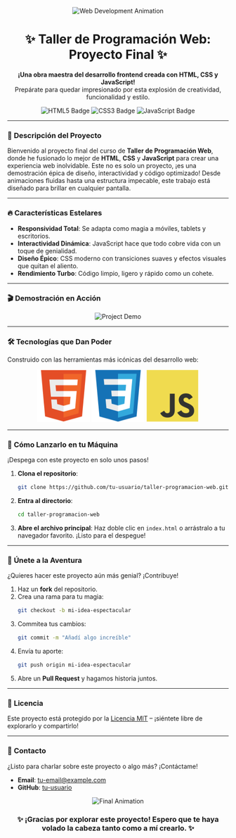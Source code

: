 <p align="center">
  <img src="https://media.giphy.com/media/l0ExvS69hw7qWWqas/giphy.gif" alt="Web Development Animation" width="350"/>
</p>

<h1 align="center">✨ Taller de Programación Web: Proyecto Final ✨</h1>

<p align="center">
  <strong>¡Una obra maestra del desarrollo frontend creada con HTML, CSS y JavaScript!</strong><br>
  Prepárate para quedar impresionado por esta explosión de creatividad, funcionalidad y estilo.
</p>

<p align="center">
  <img src="https://img.shields.io/badge/HTML5-E34F26?style=for-the-badge&logo=html5&logoColor=white" alt="HTML5 Badge"/>
  <img src="https://img.shields.io/badge/CSS3-1572B6?style=for-the-badge&logo=css3&logoColor=white" alt="CSS3 Badge"/>
  <img src="https://img.shields.io/badge/JavaScript-F7DF1E?style=for-the-badge&logo=javascript&logoColor=black" alt="JavaScript Badge"/>
</p>

---

### 🌌 **Descripción del Proyecto**

Bienvenido al proyecto final del curso de **Taller de Programación Web**, donde he fusionado lo mejor de **HTML**, **CSS** y **JavaScript** para crear una experiencia web inolvidable. Este no es solo un proyecto, ¡es una demostración épica de diseño, interactividad y código optimizado! Desde animaciones fluidas hasta una estructura impecable, este trabajo está diseñado para brillar en cualquier pantalla.

---

### 🔥 **Características Estelares**

- **Responsividad Total**: Se adapta como magia a móviles, tablets y escritorios.
- **Interactividad Dinámica**: JavaScript hace que todo cobre vida con un toque de genialidad.
- **Diseño Épico**: CSS moderno con transiciones suaves y efectos visuales que quitan el aliento.
- **Rendimiento Turbo**: Código limpio, ligero y rápido como un cohete.

---

### 🎬 **Demostración en Acción**

<p align="center">
  <img src="https://media.giphy.com/media/3o7TKz2b3wEwT5gX6M/giphy.gif" alt="Project Demo" width="600"/>
</p>

---

### 🛠️ **Tecnologías que Dan Poder**

Construido con las herramientas más icónicas del desarrollo web:

<p align="center">
  <img src="https://raw.githubusercontent.com/devicons/devicon/master/icons/html5/html5-original.svg" alt="HTML5 Logo" width="120"/>
  <img src="https://raw.githubusercontent.com/devicons/devicon/master/icons/css3/css3-original.svg" alt="CSS3 Logo" width="120"/>
  <img src="https://raw.githubusercontent.com/devicons/devicon/master/icons/javascript/javascript-original.svg" alt="JavaScript Logo" width="120"/>
</p>

---

### 🚀 **Cómo Lanzarlo en tu Máquina**

¡Despega con este proyecto en solo unos pasos!

1. **Clona el repositorio**:
   ```bash
   git clone https://github.com/tu-usuario/taller-programacion-web.git
   ```
2. **Entra al directorio**:
   ```bash
   cd taller-programacion-web
   ```
3. **Abre el archivo principal**:
   Haz doble clic en `index.html` o arrástralo a tu navegador favorito. ¡Listo para el despegue!

---

### 🤝 **Únete a la Aventura**

¿Quieres hacer este proyecto aún más genial? ¡Contribuye!

1. Haz un **fork** del repositorio.
2. Crea una rama para tu magia:
   ```bash
   git checkout -b mi-idea-espectacular
   ```
3. Commitea tus cambios:
   ```bash
   git commit -m "Añadí algo increíble"
   ```
4. Envía tu aporte:
   ```bash
   git push origin mi-idea-espectacular
   ```
5. Abre un **Pull Request** y hagamos historia juntos.

---

### 📜 **Licencia**

Este proyecto está protegido por la [Licencia MIT](LICENSE) – ¡siéntete libre de explorarlo y compartirlo!

---

### 📡 **Contacto**

¿Listo para charlar sobre este proyecto o algo más? ¡Contáctame!

- **Email**: [tu-email@example.com](mailto:tu-email@example.com)
- **GitHub**: [tu-usuario](https://github.com/tu-usuario)

<p align="center">
  <img src="https://media.giphy.com/media/26tPghhb310f8b0u4/giphy.gif" alt="Final Animation" width="350"/>
</p>

<h3 align="center">✨ ¡Gracias por explorar este proyecto! Espero que te haya volado la cabeza tanto como a mí crearlo. ✨</h3>